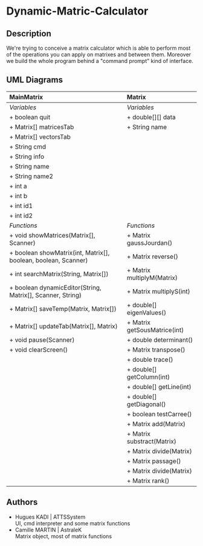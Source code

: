 # Dynamic-Matric-Calculator

## Description

We're trying to conceive a matrix calculator which is able to perform most of the operations you can apply on matrixes and between them. Moreover we build the whole program behind a "command prompt" kind of interface.

## UML Diagrams

| MainMatrix     	 | Matrix    |
| :-------------     | :---------- |
| *Variables* | *Variables* |
| + boolean quit | + double[][] data |
| + Matrix[] matricesTab | + String name |
| + Matrix[] vectorsTab | |
| + String cmd | |
| + String info | |
| + String name | |
| + String name2 | |
| + int a | |
| + int b | |
| + int id1 | |
| + int id2 | |
| *Functions* | *Functions* |
| + void showMatrices(Matrix[], Scanner) | + Matrix gaussJourdan()	|
| + boolean showMatrix(int, Matrix[], boolean, boolean, Scanner)  	 | + Matrix reverse() |
| + int searchMatrix(String, Matrix[]) | + Matrix multiplyM(Matrix) |
| + boolean dynamicEditor(String, Matrix[], Scanner, String) | + Matrix multiplyS(int)			|
| + Matrix[] saveTemp(Matrix, Matrix[]) | + double[] eigenValues() |
| + Matrix[] updateTab(Matrix[], Matrix) | + Matrix getSousMatrice(int) |
| + void pause(Scanner) | + double determinant()|
| + void clearScreen() | + Matrix transpose() |
|						| + double trace() |
|					| + double[] getColumn(int) |
|					| + double[] getLine(int) |
|					| + double[] getDiagonal() |
|					| + boolean testCarree() |
|					| + Matrix add(Matrix) |
|					| + Matrix substract(Matrix) |
|					| + Matrix divide(Matrix) |
|					| + Matrix passage() |
|					| + Matrix divide(Matrix) |
|					| + Matrix rank() |

## Authors
- Hugues KADI | ATTSSystem\
UI, cmd interpreter and some matrix functions
- Camille MARTIN | AstraleK\
Matrix object, most of matrix functions

